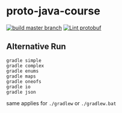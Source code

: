 # proto-java-course

[![build master branch](https://github.com/Clement-Jean/proto-java-course/actions/workflows/gradle.yml/badge.svg)](https://github.com/Clement-Jean/proto-java-course/actions/workflows/gradle.yml) [![Lint protobuf](https://github.com/Clement-Jean/proto-java-course/actions/workflows/lint.yml/badge.svg)](https://github.com/Clement-Jean/proto-java-course/actions/workflows/lint.yml)

## Alternative Run

```
gradle simple
gradle complex
gradle enums
gradle maps
gradle oneofs
gradle io
gradle json
```

same applies for `./gradlew` or `./gradlew.bat`
